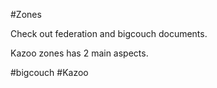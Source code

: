 #Zones

Check out federation and bigcouch documents.

Kazoo zones has 2 main aspects.

#bigcouch
#Kazoo
